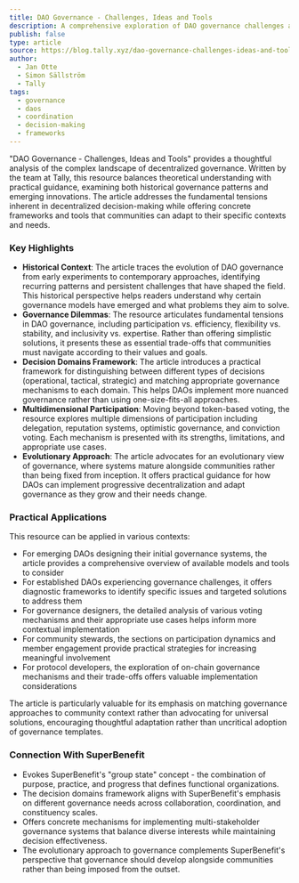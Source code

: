 ```yaml
---
title: DAO Governance - Challenges, Ideas and Tools
description: A comprehensive exploration of DAO governance challenges and innovations, offering practical frameworks and solutions for effective decentralized decision-making.
publish: false
type: article
source: https://blog.tally.xyz/dao-governance-challenges-ideas-and-tools-1504fd82be24
author:
  - Jan Otte
  - Simon Sällström
  - Tally
tags:
  - governance
  - daos
  - coordination
  - decision-making
  - frameworks
---
```


"DAO Governance - Challenges, Ideas and Tools" provides a thoughtful analysis of the complex landscape of decentralized governance. Written by the team at Tally, this resource balances theoretical understanding with practical guidance, examining both historical governance patterns and emerging innovations. The article addresses the fundamental tensions inherent in decentralized decision-making while offering concrete frameworks and tools that communities can adapt to their specific contexts and needs.

### Key Highlights
- **Historical Context**: The article traces the evolution of DAO governance from early experiments to contemporary approaches, identifying recurring patterns and persistent challenges that have shaped the field. This historical perspective helps readers understand why certain governance models have emerged and what problems they aim to solve.
- **Governance Dilemmas**: The resource articulates fundamental tensions in DAO governance, including participation vs. efficiency, flexibility vs. stability, and inclusivity vs. expertise. Rather than offering simplistic solutions, it presents these as essential trade-offs that communities must navigate according to their values and goals.
- **Decision Domains Framework**: The article introduces a practical framework for distinguishing between different types of decisions (operational, tactical, strategic) and matching appropriate governance mechanisms to each domain. This helps DAOs implement more nuanced governance rather than using one-size-fits-all approaches.
- **Multidimensional Participation**: Moving beyond token-based voting, the resource explores multiple dimensions of participation including delegation, reputation systems, optimistic governance, and conviction voting. Each mechanism is presented with its strengths, limitations, and appropriate use cases.
- **Evolutionary Approach**: The article advocates for an evolutionary view of governance, where systems mature alongside communities rather than being fixed from inception. It offers practical guidance for how DAOs can implement progressive decentralization and adapt governance as they grow and their needs change.

### Practical Applications

This resource can be applied in various contexts:

- For emerging DAOs designing their initial governance systems, the article provides a comprehensive overview of available models and tools to consider
- For established DAOs experiencing governance challenges, it offers diagnostic frameworks to identify specific issues and targeted solutions to address them
- For governance designers, the detailed analysis of various voting mechanisms and their appropriate use cases helps inform more contextual implementation
- For community stewards, the sections on participation dynamics and member engagement provide practical strategies for increasing meaningful involvement
- For protocol developers, the exploration of on-chain governance mechanisms and their trade-offs offers valuable implementation considerations

The article is particularly valuable for its emphasis on matching governance approaches to community context rather than advocating for universal solutions, encouraging thoughtful adaptation rather than uncritical adoption of governance templates.

### Connection With SuperBenefit

- Evokes SuperBenefit's "group state" concept - the combination of purpose, practice, and progress that defines functional organizations.
- The decision domains framework aligns with SuperBenefit's emphasis on different governance needs across collaboration, coordination, and constituency scales.
- Offers concrete mechanisms for implementing multi-stakeholder governance systems that balance diverse interests while maintaining decision effectiveness.
- The evolutionary approach to governance complements SuperBenefit's perspective that governance should develop alongside communities rather than being imposed from the outset.
